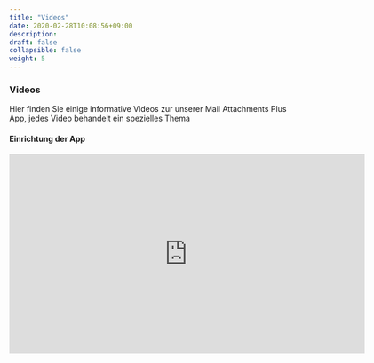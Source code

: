 ```yaml
---
title: "Videos"
date: 2020-02-28T10:08:56+09:00
description: 
draft: false
collapsible: false
weight: 5
---
```

### Videos

Hier finden Sie einige informative Videos zur unserer Mail Attachments Plus App, jedes Video behandelt ein spezielles Thema

#### Einrichtung der App

<iframe width="640" height="360" src="https://www.youtube.com/embed/EJ_6SmwDDtU" title="YouTube video player" frameborder="0" allow="accelerometer; autoplay; clipboard-write; encrypted-media; gyroscope; picture-in-picture" allowfullscreen></iframe>